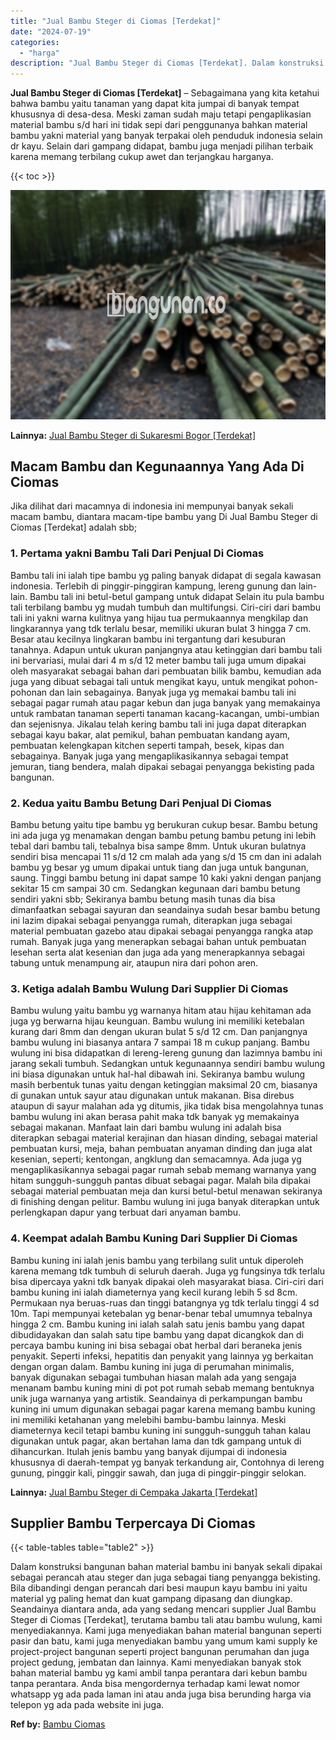 ```yaml
---
title: "Jual Bambu Steger di Ciomas [Terdekat]"
date: "2024-07-19"
categories: 
  - "harga"
description: "Jual Bambu Steger di Ciomas [Terdekat]. Dalam konstruksi bangunan bahan material bambu ini banyak sekali dipakai sebagai perancah atau steger dan juga sebaga..."
---
```


**Jual Bambu Steger di Ciomas \[Terdekat\]** – Sebagaimana yang kita ketahui bahwa bambu yaitu tanaman yang dapat kita jumpai di banyak tempat khususnya di desa-desa. Meski zaman sudah maju tetapi pengaplikasian material bambu s/d hari ini tidak sepi dari penggunanya bahkan material bambu yakni material yang banyak terpakai oleh penduduk indonesia selain dr kayu. Selain dari gampang didapat, bambu juga menjadi pilihan terbaik karena memang terbilang cukup awet dan terjangkau harganya.

{{< toc >}}

![Jual Bambu Steger di Ciomas [Terdekat]](/images/jual-bambu-tali-38.png)

**Lainnya:** [Jual Bambu Steger di Sukaresmi Bogor \[Terdekat\]](https://bambu.bangunan.co/jual-bambu-steger-di-sukaresmi-bogor-terdekat/)

## Macam Bambu dan Kegunaannya Yang Ada Di Ciomas

Jika dilihat dari macamnya di indonesia ini mempunyai banyak sekali macam bambu, diantara macam-tipe bambu yang Di Jual Bambu Steger di Ciomas \[Terdekat\] adalah sbb;

### 1\. Pertama yakni Bambu Tali Dari Penjual Di Ciomas

Bambu tali ini ialah tipe bambu yg paling banyak didapat di segala kawasan indonesia. Terlebih di pinggir-pinggiran kampung, lereng gunung dan lain-lain. Bambu tali ini betul-betul gampang untuk didapat Selain itu pula bambu tali terbilang bambu yg mudah tumbuh dan multifungsi. Ciri-ciri dari bambu tali ini yakni warna kulitnya yang hijau tua permukaannya mengkilap dan lingkarannya yang tdk terlalu besar, memiliki ukuran bulat 3 hingga 7 cm. Besar atau kecilnya lingkaran bambu ini tergantung dari kesuburan tanahnya. Adapun untuk ukuran panjangnya atau ketinggian dari bambu tali ini bervariasi, mulai dari 4 m s/d 12 meter bambu tali juga umum dipakai oleh masyarakat sebagai bahan dari pembuatan bilik bambu, kemudian ada juga yang dibuat sebagai tali untuk mengikat kayu, untuk mengikat pohon-pohonan dan lain sebagainya. Banyak juga yg memakai bambu tali ini sebagai pagar rumah atau pagar kebun dan juga banyak yang memakainya untuk rambatan tanaman seperti tanaman kacang-kacangan, umbi-umbian dan sejenisnya. Jikalau telah kering bambu tali ini juga dapat diterapkan sebagai kayu bakar, alat pemikul, bahan pembuatan kandang ayam, pembuatan kelengkapan kitchen seperti tampah, besek, kipas dan sebagainya. Banyak juga yang mengaplikasikannya sebagai tempat jemuran, tiang bendera, malah dipakai sebagai penyangga bekisting pada bangunan.

### 2\. Kedua yaitu Bambu Betung Dari Penjual Di Ciomas

Bambu betung yaitu tipe bambu yg berukuran cukup besar. Bambu betung ini ada juga yg menamakan dengan bambu petung bambu petung ini lebih tebal dari bambu tali, tebalnya bisa sampe 8mm. Untuk ukuran bulatnya sendiri bisa mencapai 11 s/d 12 cm malah ada yang s/d 15 cm dan ini adalah bambu yg besar yg umum dipakai untuk tiang dan juga untuk bangunan, saung. Tinggi bambu betung ini dapat sampe 10 kaki yakni dengan panjang sekitar 15 cm sampai 30 cm. Sedangkan kegunaan dari bambu betung sendiri yakni sbb; Sekiranya bambu betung masih tunas dia bisa dimanfaatkan sebagai sayuran dan seandainya sudah besar bambu betung ini lazim dipakai sebagai penyangga rumah, diterapkan juga sebagai material pembuatan gazebo atau dipakai sebagai penyangga rangka atap rumah. Banyak juga yang menerapkan sebagai bahan untuk pembuatan lesehan serta alat kesenian dan juga ada yang menerapkannya sebagai tabung untuk menampung air, ataupun nira dari pohon aren.

### 3\. Ketiga adalah Bambu Wulung Dari Supplier Di Ciomas

Bambu wulung yaitu bambu yg warnanya hitam atau hijau kehitaman ada juga yg berwarna hijau keunguan. Bambu wulung ini memiliki ketebalan kurang dari 8mm dan dengan ukuran bulat 5 s/d 12 cm. Dan panjangnya bambu wulung ini biasanya antara 7 sampai 18 m cukup panjang. Bambu wulung ini bisa didapatkan di lereng-lereng gunung dan lazimnya bambu ini jarang sekali tumbuh. Sedangkan untuk kegunaannya sendiri bambu wulung ini biasa digunakan untuk hal-hal dibawah ini. Sekiranya bambu wulung masih berbentuk tunas yaitu dengan ketinggian maksimal 20 cm, biasanya di gunakan untuk sayur atau digunakan untuk makanan. Bisa direbus ataupun di sayur malahan ada yg ditumis, jika tidak bisa mengolahnya tunas bambu wulung ini akan berasa pahit maka tdk banyak yg memakainya sebagai makanan. Manfaat lain dari bambu wulung ini adalah bisa diterapkan sebagai material kerajinan dan hiasan dinding, sebagai material pembuatan kursi, meja, bahan pembuatan anyaman dinding dan juga alat kesenian, seperti; kentongan, angklung dan semacamnya. Ada juga yg mengaplikasikannya sebagai pagar rumah sebab memang warnanya yang hitam sungguh-sungguh pantas dibuat sebagai pagar. Malah bila dipakai sebagai material pembuatan meja dan kursi betul-betul menawan sekiranya di finishing dengan pelitur. Bambu wulung ini juga banyak diterapkan untuk perlengkapan dapur yang terbuat dari anyaman bambu.

### 4\. Keempat adalah Bambu Kuning Dari Supplier Di Ciomas

Bambu kuning ini ialah jenis bambu yang terbilang sulit untuk diperoleh karena memang tdk tumbuh di seluruh daerah. Juga yg fungsinya tdk terlalu bisa dipercaya yakni tdk banyak dipakai oleh masyarakat biasa. Ciri-ciri dari bambu kuning ini ialah diameternya yang kecil kurang lebih 5 sd 8cm. Permukaan nya beruas-ruas dan tinggi batangnya yg tdk terlalu tinggi 4 sd 10m. Tapi mempunyai ketebalan yg benar-benar tebal umumnya tebalnya hingga 2 cm. Bambu kuning ini ialah salah satu jenis bambu yang dapat dibudidayakan dan salah satu tipe bambu yang dapat dicangkok dan di percaya bambu kuning ini bisa sebagai obat herbal dari beraneka jenis penyakit. Seperti infeksi, hepatitis dan penyakit yang lainnya yg berkaitan dengan organ dalam. Bambu kuning ini juga di perumahan minimalis, banyak digunakan sebagai tumbuhan hiasan malah ada yang sengaja menanam bambu kuning mini di pot pot rumah sebab memang bentuknya unik juga warnanya yang artistik. Seandainya di perkampungan bambu kuning ini umum digunakan sebagai pagar karena memang bambu kuning ini memiliki ketahanan yang melebihi bambu-bambu lainnya. Meski diameternya kecil tetapi bambu kuning ini sungguh-sungguh tahan kalau digunakan untuk pagar, akan bertahan lama dan tdk gampang untuk di dihancurkan. Itulah jenis bambu yang banyak dijumpai di indonesia khususnya di daerah-tempat yg banyak terkandung air, Contohnya di lereng gunung, pinggir kali, pinggir sawah, dan juga di pinggir-pinggir selokan.

**Lainnya:** [Jual Bambu Steger di Cempaka Jakarta \[Terdekat\]](https://bambu.bangunan.co/jual-bambu-steger-di-cempaka-jakarta-terdekat/)

## Supplier Bambu Terpercaya Di Ciomas

{{< table-tables table="table2" >}}

Dalam konstruksi bangunan bahan material bambu ini banyak sekali dipakai sebagai perancah atau steger dan juga sebagai tiang penyangga bekisting. Bila dibandingi dengan perancah dari besi maupun kayu bambu ini yaitu material yg paling hemat dan kuat gampang dipasang dan diungkap. Seandainya diantara anda, ada yang sedang mencari supplier Jual Bambu Steger di Ciomas \[Terdekat\], terutama bambu tali atau bambu wulung, kami menyediakannya. Kami juga menyediakan bahan material bangunan seperti pasir dan batu, kami juga menyediakan bambu yang umum kami supply ke project-project bangunan seperti project bangunan perumahan dan juga project gedung, jembatan dan lainnya. Kami menyediakan banyak stok bahan material bambu yg kami ambil tanpa perantara dari kebun bambu tanpa perantara. Anda bisa mengordernya terhadap kami lewat nomor whatsapp yg ada pada laman ini atau anda juga bisa berunding harga via telepon yg ada pada website ini juga.

**Ref by:** [Bambu Ciomas](https://id.wikipedia.org/wiki/Bambu)
